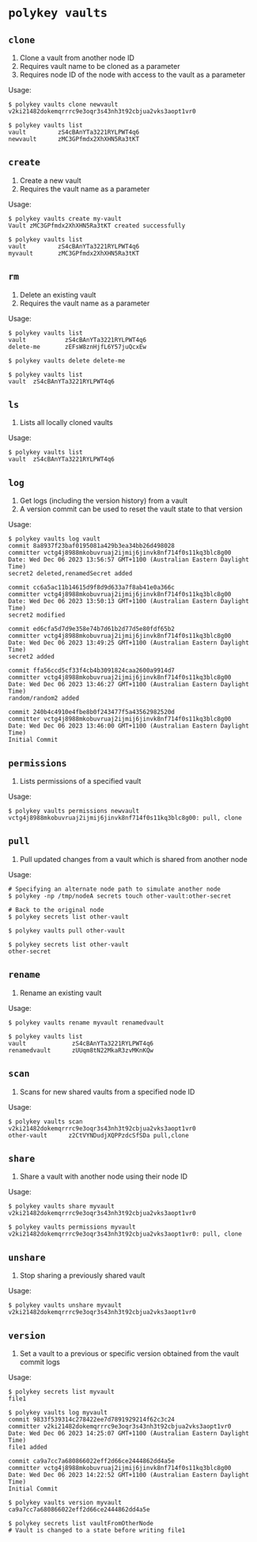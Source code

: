 # `polykey vaults`

## `clone`
1. Clone a vault from another node ID
2. Requires vault name to be cloned as a parameter
3. Requires node ID of the node with access to the vault as a parameter

Usage:

```shell
$ polykey vaults clone newvault v2ki21482dokemqrrrc9e3oqr3s43nh3t92cbjua2vks3aopt1vr0

$ polykey vaults list
vault         zS4cBAnYTa3221RYLPWT4q6
newvault      zMC3GPfmdx2XhXHN5Ra3tKT
```


## `create`
1. Create a new vault
2. Requires the vault name as a parameter

Usage:

```shell
$ polykey vaults create my-vault
Vault zMC3GPfmdx2XhXHN5Ra3tKT created successfully

$ polykey vaults list
vault         zS4cBAnYTa3221RYLPWT4q6
myvault       zMC3GPfmdx2XhXHN5Ra3tKT
```

## `rm`
1. Delete an existing vault
2. Requires the vault name as a parameter

Usage:

```shell
$ polykey vaults list
vault           zS4cBAnYTa3221RYLPWT4q6
delete-me       zEFsW8znHjfL6Y57juQcxEw

$ polykey vaults delete delete-me

$ polykey vaults list
vault  zS4cBAnYTa3221RYLPWT4q6
```

## `ls`
1. Lists all locally cloned vaults

Usage:

```shell
$ polykey vaults list
vault  zS4cBAnYTa3221RYLPWT4q6
```

## `log`
1. Get logs (including the version history) from a vault
2. A version commit can be used to reset the vault state to that version

Usage:

```shell
$ polykey vaults log vault
commit 8a8937f23baf0195081a429b3ea34bb26d498028
committer vctg4j8988mkobuvruaj2ijmij6jinvk8nf714f0s11kq3blc8g00
Date: Wed Dec 06 2023 13:56:57 GMT+1100 (Australian Eastern Daylight Time)
secret2 deleted,renamedSecret added

commit cc6a5ac11b14615d9f8d9d633a7f8ab41e0a366c
committer vctg4j8988mkobuvruaj2ijmij6jinvk8nf714f0s11kq3blc8g00
Date: Wed Dec 06 2023 13:50:13 GMT+1100 (Australian Eastern Daylight Time)
secret2 modified

commit ed6cfa5d7d9e358e74b7d61b2d77d5e80fdf65b2
committer vctg4j8988mkobuvruaj2ijmij6jinvk8nf714f0s11kq3blc8g00
Date: Wed Dec 06 2023 13:49:25 GMT+1100 (Australian Eastern Daylight Time)
secret2 added

commit ffa56ccd5cf33f4cb4b3091824caa2600a9914d7
committer vctg4j8988mkobuvruaj2ijmij6jinvk8nf714f0s11kq3blc8g00
Date: Wed Dec 06 2023 13:46:27 GMT+1100 (Australian Eastern Daylight Time)
random/random2 added

commit 240b4c4910e4fbe8b0f243477f5a43562982520d
committer vctg4j8988mkobuvruaj2ijmij6jinvk8nf714f0s11kq3blc8g00
Date: Wed Dec 06 2023 13:46:00 GMT+1100 (Australian Eastern Daylight Time)
Initial Commit
```

## `permissions`
1. Lists permissions of a specified vault

Usage:

```shell
$ polykey vaults permissions newvault
vctg4j8988mkobuvruaj2ijmij6jinvk8nf714f0s11kq3blc8g00: pull, clone
```

## `pull`
1. Pull updated changes from a vault which is shared from another node

Usage:

```shell
# Specifying an alternate node path to simulate another node
$ polykey -np /tmp/nodeA secrets touch other-vault:other-secret

# Back to the original node
$ polykey secrets list other-vault

$ polykey vaults pull other-vault

$ polykey secrets list other-vault
other-secret
```

## `rename`
1. Rename an existing vault

Usage:

```shell
$ polykey vaults rename myvault renamedvault

$ polykey vaults list
vault             zS4cBAnYTa3221RYLPWT4q6
renamedvault      zUUqm8tN22MkaR3zvMKnKQw
```

## `scan`
1. Scans for new shared vaults from a specified node ID

Usage:

```shell
$ polykey vaults scan v2ki21482dokemqrrrc9e3oqr3s43nh3t92cbjua2vks3aopt1vr0
other-vault      z2CtVYNDudjXQPPzdcSfSDa pull,clone
```

## `share`
1. Share a vault with another node using their node ID

Usage:

```shell
$ polykey vaults share myvault v2ki21482dokemqrrrc9e3oqr3s43nh3t92cbjua2vks3aopt1vr0

$ polykey vaults permissions myvault
v2ki21482dokemqrrrc9e3oqr3s43nh3t92cbjua2vks3aopt1vr0: pull, clone
```

## `unshare`
1. Stop sharing a previously shared vault

Usage:

```shell
$ polykey vaults unshare myvault v2ki21482dokemqrrrc9e3oqr3s43nh3t92cbjua2vks3aopt1vr0
```

## `version`
1. Set a vault to a previous or specific version obtained from the vault commit logs

Usage:

```shell
$ polykey secrets list myvault
file1

$ polykey vaults log myvault
commit 9833f539314c278422ee7d7891929214f62c3c24
committer v2ki21482dokemqrrrc9e3oqr3s43nh3t92cbjua2vks3aopt1vr0
Date: Wed Dec 06 2023 14:25:07 GMT+1100 (Australian Eastern Daylight Time)
file1 added

commit ca9a7cc7a680866022eff2d66ce2444862dd4a5e
committer vctg4j8988mkobuvruaj2ijmij6jinvk8nf714f0s11kq3blc8g00
Date: Wed Dec 06 2023 14:22:52 GMT+1100 (Australian Eastern Daylight Time)
Initial Commit

$ polykey vaults version myvault ca9a7cc7a680866022eff2d66ce2444862dd4a5e

$ polykey secrets list vaultFromOtherNode
# Vault is changed to a state before writing file1
```
